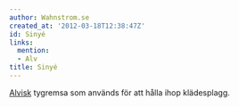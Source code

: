 ```yaml
---
author: Wahnstrom.se
created_at: '2012-03-18T12:38:47Z'
id: Sinyé
links:
  mention:
  - Alv
title: Sinyé
---
```


[Alvisk] tygremsa som används för att hålla ihop klädesplagg.

  [Alvisk]: Alv